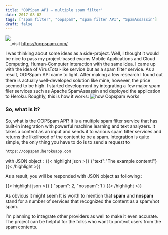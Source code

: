```yaml
---
title: "OOPSpam API – multiple spam filter"
date: 2017-08-02
tags: ["spam filter", "oopspam", "spam filter API", "SpamAssassin"]
draft: false
---
```

<a href="https://oopspam.com/"> <img src="/images/oopspamWebsite.png" style="margin-bottom:1em;"/> </a>
visit https://oopspam.com/ </p>
I was thinking about some ideas as a side-project. Well, I thought it would be nice to pass my project-based exams Mobile Applications and Cloud Computing, Human-Computer Interaction with the same idea. I came up with the idea of VirusTotal-like service but as a spam filter service. As a result, OOPSpam API came to light. After making a few research I found out there is actually well-developed solution like mine, however, the price seemed to be high. I started development by integrating a few major spam filer services such as Apache SpamAssassin and deployed the application to Heroku. Roughly, this is how it works:
![how Oopspam works](/images/oopspam.png)

### So, what is it?

So, what is the OOPSpam API? It is a multiple spam filter service that has built-in integration with powerful machine learning and text analyzers. It takes a content as an input and sends it to various spam filter services and returns the likelihood of the content to be a spam.
Integration is quite simple, the only thing you have to do is to send a request to
```url
https://oopspam.herokuapp.com 
```

with JSON object :
{{< highlight json >}}
{"text":"The example content!"}
{{< /highlight >}}

As a result, you will be responded with JSON object as following :

{{< highlight json >}}
{
"spam": 2,
"nospam": 1
}
{{< /highlight >}}

As obvious it might seem It is worth to mention that **spam** and **nospam** stand for a number of services that recognized the content as a spam/not spam.

I’m planning to integrate other providers as well to make it even accurate. The project can be helpful for the folks who want to protect users from the spam contents.